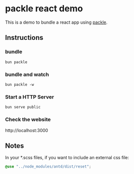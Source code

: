 # packle react demo

This is a demo to bundle a react app using [packle](https://www.npmjs.com/package/packle).

## Instructions

### bundle

```
bun packle
```

### bundle and watch

```
bun packle -w
```

### Start a HTTP Server

```
bun serve public
```

### Check the website

http://localhost:3000

## Notes

In your \*.scss files, if you want to include an external css file:

```scss
@use "../node_modules/antd/dist/reset";
```
